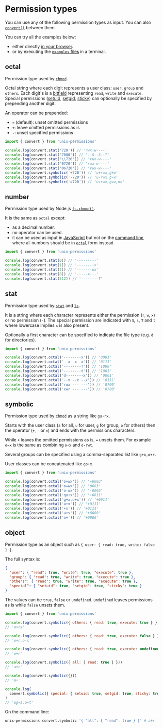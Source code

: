 # Permission types

You can use any of the following permission types as input. You can also
[`convert()`](API.md#convertoctalnumberstatsymbolicobjectpermission) between
them.

You can try all the examples below:

- either directly [in your browser](https://repl.it/@ehmicky/unix-permissions).
- or by executing the [`examples` files](../examples/README.md) in a terminal.

## octal

Permission type used by [`chmod`](https://linux.die.net/man/1/chmod).

Octal string where each digit represents a user class: `user`, `group` and
`others`. Each digit's is a [bitfield](https://en.wikipedia.org/wiki/Bit_field)
representing `read`, `write` and `execute`. Special permissions
([setuid](https://en.wikipedia.org/wiki/Setuid),
[setgid](https://en.wikipedia.org/wiki/Setuid),
[sticky](https://en.wikipedia.org/wiki/Sticky_bit)) can optionally be specified
by prepending another digit.

An operator can be prepended:

- `=` (default): unset omitted permissions
- `+`: leave omitted permissions as is
- `-`: unset specified permissions

```js
import { convert } from 'unix-permissions'

console.log(convert.stat('720')) // 'rwx-w----'
console.log(convert.stat('7000')) // '--S--S--T'
console.log(convert.stat('\\720')) // 'rwx-w----'
console.log(convert.stat('0720')) // 'rwx-w----'
console.log(convert.stat('0o720')) // 'rwx-w----'
console.log(convert.symbolic('+720')) // 'u+rwx,g+w'
console.log(convert.symbolic('-720')) // 'u-rwx,g-w'
console.log(convert.symbolic('=720')) // 'u=rwx,g=w,o='
```

## number

Permission type used by Node.js
[`fs.chmod()`](https://nodejs.org/api/fs.html#fs_fs_chmod_path_mode_callback).

It is the same as `octal` except:

- as a decimal number.
- no operator can be used.
- it can be used as input in [JavaScript](../README.md#usage-javascript) but not
  on the [command line](../README.md#usage-cli), where all numbers should be in
  [`octal`](#octal) form instead.

```js
import { convert } from 'unix-permissions'

console.log(convert.stat(0)) // '---------'
console.log(convert.stat(1)) // '--------x'
console.log(convert.stat(3)) // '-------wx'
console.log(convert.stat(8)) // '-----x---'
console.log(convert.stat(512)) // '--------T'
```

## stat

Permission type used by [`stat`](https://linux.die.net/man/2/stat) and
[`ls`](https://linux.die.net/man/1/ls).

It is a string where each character represents either the permission (`r`, `w`,
`x`) or no permission (`-`). The special permission are indicated with `S`, `s`,
`T` and `t` where lowercase implies `x` is also present.

Optionally a first character can be specified to indicate the file type (e.g.
`d` for directories).

```js
import { convert } from 'unix-permissions'

console.log(convert.octal('--------x')) // '0001'
console.log(convert.octal('--x--x--x')) // '0111'
console.log(convert.octal('--------T')) // '1000'
console.log(convert.octal('--------t')) // '1001'
console.log(convert.octal('d--------x')) // '0001'
console.log(convert.octal('--x --x --x')) // '0111'
console.log(convert.octal('rwx --- ---')) // '0700'
console.log(convert.octal('xwr --- ---')) // '0700'
```

## symbolic

Permission type used by [`chmod`](https://linux.die.net/man/1/chmod) as a string
like `gu+rx`.

Starts with the user class (`a` for all, `u` for user, `g` for group, `o` for
others) then the operator (`+`, `-` or `=`) and ends with the permissions
characters.

While `+` leaves the omitted permissions as is, `=` unsets them. For example
`o=x` is the same as combining `o+x` and `o-rwt`.

Several groups can be specified using a comma-separated list like `g+x,o+r`.

User classes can be concatenated like `go+x`.

```js
import { convert } from 'unix-permissions'

console.log(convert.octal('o+wx')) // '+0003'
console.log(convert.octal('o=wx')) // '0003'
console.log(convert.octal('o-wx')) // '-0003'
console.log(convert.octal('go+x')) // '+0011'
console.log(convert.octal('g+x,o+x')) // '+0011'
console.log(convert.octal('a+x')) // '+0111'
console.log(convert.octal('+x')) // '+0111'
console.log(convert.octal('a+s')) // '+6000'
console.log(convert.octal('o+')) // '+0000'
```

## object

Permission type as an object such as `{ user: { read: true, write: false } }`.

The full syntax is:

```json
{
  "user": { "read": true, "write": true, "execute": true },
  "group": { "read": true, "write": true, "execute": true },
  "others": { "read": true, "write": true, "execute": true },
  "special": { "setuid": true, "setgid": true, "sticky": true }
}
```

The values can be `true`, `false` or `undefined`. `undefined` leaves permissions
as is while `false` unsets them.

```js
import { convert } from 'unix-permissions'

console.log(convert.symbolic({ others: { read: true, execute: true } }))
// 'o+rx'

console.log(convert.symbolic({ others: { read: true, execute: false } }))
// 'o+r,o-x'

console.log(convert.symbolic({ others: { read: true, execute: undefined } }))
// 'o+r'

console.log(convert.symbolic({ all: { read: true } }))
// 'a+r'

console.log(convert.symbolic({}))
// 'a+'

console.log(
  convert.symbolic({ special: { setuid: true, setgid: true, sticky: true } }),
)
// 'ug+s,o+t'
```

On the command line:

```bash
unix-permissions convert.symbolic '{ "all": { "read": true } }' # a+r
```
